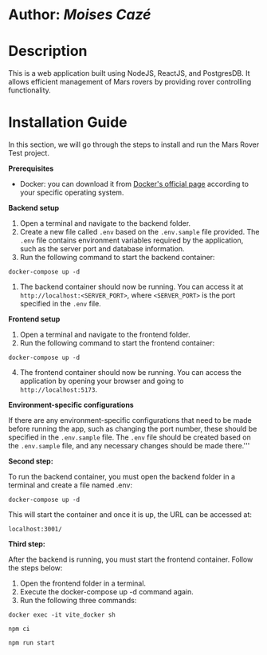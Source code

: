 # Author: *Moises Cazé*

# Description

This is a web application built using NodeJS, ReactJS, and PostgresDB. It allows efficient management of Mars rovers by providing rover controlling functionality.

# Installation Guide

In this section, we will go through the steps to install and run the Mars Rover Test project.

**Prerequisites**

- Docker: you can download it from [Docker's official page](https://www.docker.com/products/docker-desktop/) according to your specific operating system.

**Backend setup**

1. Open a terminal and navigate to the backend folder.
2. Create a new file called `.env` based on the `.env.sample` file provided. The `.env` file contains environment variables required by the application, such as the server port and database information.
3. Run the following command to start the backend container:

```
docker-compose up -d
```

1. The backend container should now be running. You can access it at `http://localhost:<SERVER_PORT>`, where `<SERVER_PORT>` is the port specified in the `.env` file.

**Frontend setup**

1. Open a terminal and navigate to the frontend folder.
3. Run the following command to start the frontend container:

```
docker-compose up -d
```


4. The frontend container should now be running. You can access the application by opening your browser and going to `http://localhost:5173`.

**Environment-specific configurations**

If there are any environment-specific configurations that need to be made before running the app, such as changing the port number, these should be specified in the `.env.sample` file. The `.env` file should be created based on the `.env.sample` file, and any necessary changes should be made there.'''

**Second step:**

To run the backend container, you must open the backend folder in a terminal and create a file named .env:

```
docker-compose up -d
```

This will start the container and once it is up, the URL can be accessed at:
```
localhost:3001/
```

**Third step:**

After the backend is running, you must start the frontend container. Follow the steps below:

1. Open the frontend folder in a terminal.
2. Execute the docker-compose up -d command again.
3. Run the following three commands:
   
```
docker exec -it vite_docker sh
```

```
npm ci
```

```
npm run start
```
